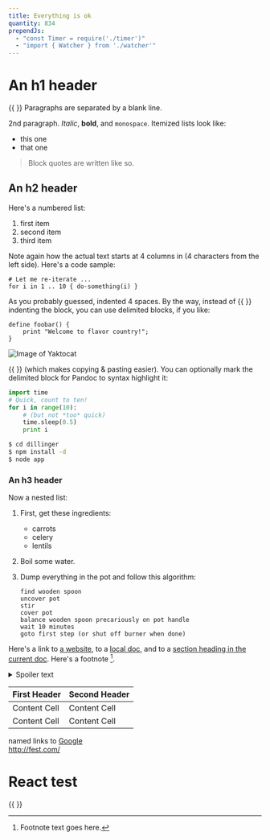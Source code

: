 ```yaml
---
title: Everything is ok
quantity: 834
prependJs:
  - "const Timer = require('./timer')"
  - "import { Watcher } from './watcher'"
---
```

# An h1 header

{{ <LetsDoThis /> }}
Paragraphs are separated by a blank line. 

2nd paragraph. *Italic*, **bold**, and `monospace`. Itemized lists
look like:

  * this one
  * that one

> Block quotes are
> written like so.

## An h2 header

Here's a numbered list:

 1. first item
 2. second item
 3. third item

Note again how the actual text starts at 4 columns in (4 characters
from the left side). Here's a code sample:

    # Let me re-iterate ...
    for i in 1 .. 10 { do-something(i) }

As you probably guessed, indented 4 spaces. By the way, instead of {{ <LetsDoThis /> }}
indenting the block, you can use delimited blocks, if you like:

~~~
define foobar() {
    print "Welcome to flavor country!";
}
~~~

![Image of Yaktocat](https://octodex.github.com/images/yaktocat.png)

{{ <FancyReactComponent /> }}
(which makes copying & pasting easier). You can optionally mark the
delimited block for Pandoc to syntax highlight it:

~~~python
import time
# Quick, count to ten!
for i in range(10):
    # (but not *too* quick)
    time.sleep(0.5)
    print i
~~~

```bash
$ cd dillinger
$ npm install -d
$ node app
```



### An h3 header

Now a nested list:

 1. First, get these ingredients:

      * carrots
      * celery
      * lentils

 2. Boil some water.

 3. Dump everything in the pot and follow
    this algorithm:

        find wooden spoon
        uncover pot
        stir
        cover pot
        balance wooden spoon precariously on pot handle
        wait 10 minutes
        goto first step (or shut off burner when done)

Here's a link to [a website](http://foo.bar), to a [local
doc](local-doc.html), and to a [section heading in the current
doc](#an-h2-header). Here's a footnote [^1].

[^1]: Footnote text goes here.


<details>
  <summary>Spoiler text</summary>
  whatever
</details>

First Header  | Second Header
------------- | -------------
Content Cell  | Content Cell
Content Cell  | Content Cell

named links to [Google](http://google.com/)  
<http://fest.com/>



# React test
{{ <FancyReactComponent /> }}